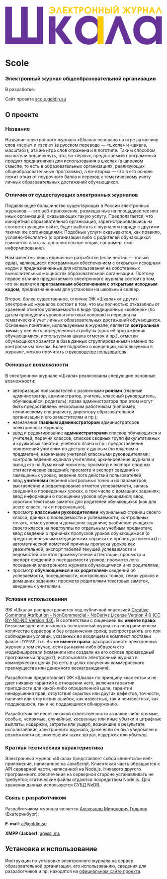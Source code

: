 <p align="center"><img src="www/static/logo.svg"></p>

# Scole
### Электронный журнал общеобразовательной организации

В разработке.

Сайт проекта [scole.goldin.su](http://scole.goldin.su/)

## О проекте

### Название

Название электронного журнала «Шкала» основано на игре латинских слов «scole» и «scale» (в русском переводе — «школа» и «шкала, масштаб»); эта же игра слов отражена и в логотипе. Таким способом мы хотели подчеркнуть, что, во-первых, предлагаемый программный продукт предназначен для использования в школах (в широком смысле, то есть в образовательных организациях, реализующих общеобразовательные программы), а во-вторых — что в его основе лежит отказ от поурочного балла и переход к тематическому учету личных образовательных достижений обучающихся.

### Отличия от существующих электронных журналов

Подавляющее большинство существующих в России электронных журналов — это веб-приложения, размещенные на площадках тех или иных организаций, оказывающих такую услугу. Предполагается, что конкретная образовательная организация, зарегистрировавшись на соответствующем сайте, будет работать с журналом наряду с другими такими же организациями. Подобные услуги оказываются, как правило, условно-бесплатно (с организации либо с родителей обучающихся взимается плата за дополнительные опции, например, смс-информирование).

Нам известны лишь единичные разработки (если честно — только одна), являющиеся программным обеспечением с открытым исходным кодом и предназначенные для использования на собственных вычислительных мощностях образовательной организации. Поэтому первое отличие предлагаемого электронного журнала состоит в том, что он является **программным обеспечением с открытым исходным кодом**, предназначенным для установки на школьный сервер.

Второе, более существенное, отличие ЭЖ «Шкала» от других электронных журналов состоит в том, что мы полностью отказались от хранения отметок успеваемости в виде традиционных «колонок» (по датам проведения уроков и итоговых колонок) и перешли на тематический учет личных образовательных достижений обучающихся. Основным понятием, используемым в журнале, является **контрольная точка**; у нее есть определенные атрибуты (срок её прохождения обучающимися, используемая шкала отметок и пр.), отметки обучающихся хранятся в базе данных сгруппированными именно по контрольным точкам. Более подробно о концепции, используемой в журнале, можно прочитать в [руководстве пользователя](http://scole.goldin.su/?manual).

### Основные возможности

В электронном журнале «Шкала» реализованы следующие основные возможности:

* авторизация пользователей с различными **ролями** (главный администратор, администратор, учитель, классный руководитель, обучающийся, родитель); права администратора при этом могут быть предоставлены нескольким работникам (например, техническому специалисту, директору образовательной организации и его заместителям и пр.);
* назначание **главным администратором** администраторов электронного журнала;
* ввод и редактирование **администраторами** списков обучающихся и учителей, перечня классов, списков сводных групп факультативных и кружковых занятий, учебного плана и пр.; предоставление полномочий учителям по доступу к данным (по классам и предметам), назначение учителей классными руководителями; контроль ведения журнала учителями; архивирование журнала и вывод его на бумажный носитель; просмотр и экспорт сводных статистических сведений; просмотр и экспорт сведений о замещенных уроках; ведение лога действий пользователей;
* ввод **учителями** перечня контрольных точек и их параметров, выставление и редактирование отметок успеваемости, запись сведений о проведенных уроках, в том числе о домашних заданиях; ввод информации о посещении уроков обучающимися; ввод коротких текстовых заметок для родителей обучающихся (как для всего класса, так и персонально);
* просмотр **классными руководителями** журнальных страниц своего класса, данных о посещаемости и успеваемости, контрольных точках, темах уроков и домашних заданиях; разбиение учащихся своего класса на подгруппы по отдельным учебным предметам; ввод сведений о причинах пропусков уроков обучающимися (о представленных ими медицинских справках и прочих документах) с автоматической пометкой причины пропуска уроков как уважительной; экспорт табелей текущей успеваемости и ведомостей отметок промежуточной аттестации; просмотр и экспорт сведений о посещаемости уроков; просмотр лога посещения электронного журнала обучающимися и их родителями;
* просмотр **обучающимися и их родителями** сведений об успеваемости, посещаемости, контрольных точках, темах уроков и домашних заданиях; просмотр родителями текстовых заметок, введенных учителями.

### Условия использования

ЭЖ «Шкала» распространяется под публичной лицензией [Creative Commons Attribution - NonCommercial - NoDerivs License Version 4.0 (CC BY-NC-ND Version 4.0)](https://creativecommons.org/licenses/by-nc-nd/4.0/legalcode.ru). В соответствии с лицензией вы **имеете право**: безвозмездно использовать электронный журнал на неограниченном количестве серверов и без ограничения срока; распространять его при соблюдении условий, указанных во входящем в комплект поставки файле `LICENSE.txt`. Вы **не имеете права**: распространять электронный журнал в том случае, если вы каким-либо образом его модифицировали (изменили или создали на его основе производный программный продукт); использовать электронный журнал в коммерческих целях (то есть в целях получения коммерческого преимущества или денежного вознаграждения).

Разработчик предоставляет ЭЖ «Шкала» по принципу «как есть» и не дает никаких гарантий в отношении него, включая гарантии пригодности для какой-либо определенной цели, гарантии ненарушения прав, отсутствия скрытых или других дефектов, точности, наличия или отсутствия ошибок, как известных, так и неизвестных, как поддающихся, так и не поддающихся обнаружению.

Разработчик не несет никакой ответственности за какие-либо прямые, особые, непрямые, случайные, косвенные или иные убытки и штрафные выплаты, издержки, затраты или ущерб, возникшие в результате использования электронного журнала, даже если он был уведомлен о возможности возникновения таких затрат, издержек или убытков.

### Краткая техническая характеристика

Электронный журнал «Шкала» представляет собой клиентское веб-приложение, написанное на JavaScript. Клиентская часть обращается к API серверной части, написанной на Node.js. Никакого другого программного обеспечения на серверной стороне устанавливать не требуется; статические файлы отдаются посредством Node.js. Для хранения данных используется СУБД NeDB.

### Связь с разработчиком

Разработчиком журнала является [Александр Миронович Гольдин](http://goldin.su/) (Екатеринбург):

**E-mail**: a@goldin.su

**XMPP (Jabber)**: [ag@sj.ms](https://inverse.chat/)

## Установка и использование

Инструкции по установке электронного журнала на сервер образовательной организации, его использованию, сведения для разработчиков и пр. находятся на [официальном сайте проекта](http://scole.goldin.su).

